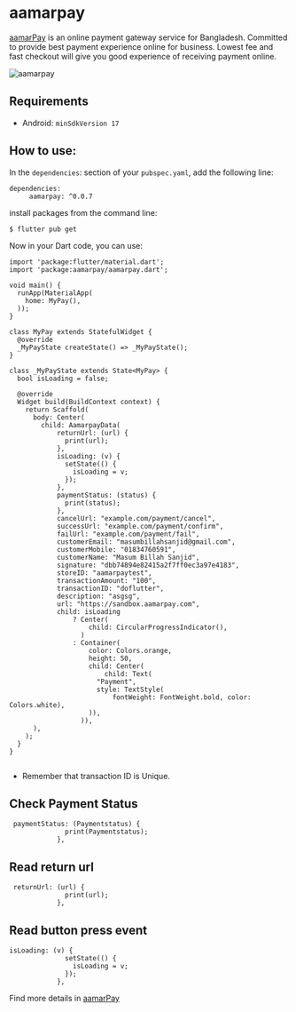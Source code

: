 # aamarpay

[aamarPay](https://aamarpay.com/) is an online payment gateway service for Bangladesh. Committed to provide best payment experience online for business. Lowest fee and fast checkout will give you good experience of receiving payment online.

![aamarpay](https://i.imgur.com/lAiUw6j.png)

## Requirements 

- Android: `minSdkVersion 17` 
## How to use: 
In the `dependencies`: section of your `pubspec.yaml`, add the following line:
```
dependencies:
     aamarpay: ^0.0.7
```
install packages from the command line:

```
$ flutter pub get
```
Now in your Dart code, you can use:
```
import 'package:flutter/material.dart';
import 'package:aamarpay/aamarpay.dart';

void main() {
  runApp(MaterialApp(
    home: MyPay(),
  ));
}

class MyPay extends StatefulWidget {
  @override
  _MyPayState createState() => _MyPayState();
}

class _MyPayState extends State<MyPay> {
  bool isLoading = false;

  @override
  Widget build(BuildContext context) {
    return Scaffold(
      body: Center(
        child: AamarpayData(
            returnUrl: (url) {
              print(url);
            },
            isLoading: (v) {
              setState(() {
                isLoading = v;
              });
            },
            paymentStatus: (status) {
              print(status);
            },
            cancelUrl: "example.com/payment/cancel",
            successUrl: "example.com/payment/confirm",
            failUrl: "example.com/payment/fail",
            customerEmail: "masumbillahsanjid@gmail.com",
            customerMobile: "01834760591",
            customerName: "Masum Billah Sanjid",
            signature: "dbb74894e82415a2f7ff0ec3a97e4183",
            storeID: "aamarpaytest",
            transactionAmount: "100",
            transactionID: "doflutter",
            description: "asgsg",
            url: "https://sandbox.aamarpay.com",
            child: isLoading
                ? Center(
                    child: CircularProgressIndicator(),
                  )
                : Container(
                    color: Colors.orange,
                    height: 50,
                    child: Center(
                        child: Text(
                      "Payment",
                      style: TextStyle(
                          fontWeight: FontWeight.bold, color: Colors.white),
                    )),
                  )),
      ),
    );
  }
}


```



- Remember that transaction ID is Unique.



## Check Payment Status

```
 paymentStatus: (Paymentstatus) {
              print(Paymentstatus);
            },
```
## Read return url

```
 returnUrl: (url) {
              print(url);
            },
```
## Read button press event
```
isLoading: (v) {
              setState(() {
                isLoading = v;
              });
            },
```

Find more details in [aamarPay](https://aamarpay.com/) 
